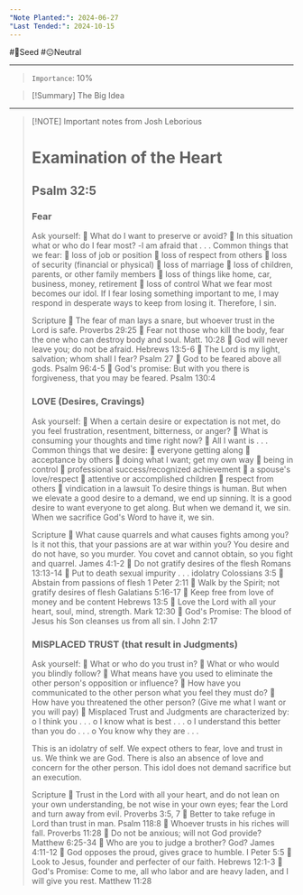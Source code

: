 ```yaml
---
"Note Planted:": 2024-06-27
"Last Tended:": 2024-10-15
---
```

#🌱Seed  #😐Neutral 
****
> `Importance`: 10%
 
>[!Summary] The Big Idea
>

****

> [!NOTE] Important notes from Josh Leborious
> # Examination of the Heart
> ## Psalm 32:5
> 
> ### Fear
> Ask yourself:
>  What do I want to preserve or avoid?
>  In this situation what or who do I fear most? -l am afraid that . . .
> Common things that we fear:
>  loss of job or position
>  loss of respect from others
>  loss of security (financial or physical)
>  loss of marriage
>  loss of children, parents, or other family members
>  loss of things like home, car, business, money, retirement
>  loss of control
> What we fear most becomes our idol. If I fear losing something important to me, I may respond in desperate ways to keep from losing it. Therefore, I sin.
> 
> Scripture
>  The fear of man lays a snare, but whoever trust in the Lord is safe. Proverbs 29:25
>  Fear not those who kill the body, fear the one who can destroy body and soul. Matt. 10:28
>  God will never leave you; do not be afraid. Hebrews 13:5-6
>  The Lord is my light, salvation; whom shall I fear? Psalm 27
>  God to be feared above all gods. Psalm 96:4-5
>  God&#39;s promise: But with you there is forgiveness, that you may be feared. Psalm 130:4
> 
> ### LOVE (Desires, Cravings)
> Ask yourself:
>  When a certain desire or expectation is not met, do you feel frustration, resentment, bitterness,
> or anger?
>  What is consuming your thoughts and time right now?
>  All I want is . . .
> Common things that we desire:
>  everyone getting along
>  acceptance by others
>  doing what I want; get my own way
>  being in control
>  professional success/recognized achievement
>  a spouse&#39;s love/respect
>  attentive or accomplished children
>  respect from others
>  vindication in a lawsuit
> To desire things is human. But when we elevate a good desire to a demand, we end up sinning. It is a good desire to want everyone to get along. But when we demand it, we sin. When we sacrifice God&#39;s Word to have it, we sin.
> 
> Scripture
>  What cause quarrels and what causes fights among you? Is it not this, that your passions are
> at war within you? You desire and do not have, so you murder. You covet and cannot obtain,
> so you fight and quarrel. James 4:1-2
>  Do not gratify desires of the flesh Romans 13:13-14
>  Put to death sexual impurity . . . idolatry Colossians 3:5
>  Abstain from passions of flesh 1 Peter 2:11
>  Walk by the Spirit; not gratify desires of flesh Galatians 5:16-17
>  Keep free from love of money and be content Hebrews 13:5
>  Love the Lord with all your heart, soul, mind, strength. Mark 12:30
>  God&#39;s Promise: The blood of Jesus his Son cleanses us from all sin. I John 2:17
> 
> ### MISPLACED TRUST (that result in Judgments)
> Ask yourself:
>  What or who do you trust in?
>  What or who would you blindly follow?
>  What means have you used to eliminate the other person&#39;s opposition or influence?
>  How have you communicated to the other person what you feel they must do?
>  How have you threatened the other person? (Give me what I want or you will pay)
>  Misplaced Trust and Judgments are characterized by:
> o I think you . . .
> o I know what is best . . .
> o I understand this better than you do . . .
> o You know why they are . . .
> 
> This is an idolatry of self. We expect others to fear, love and trust in us. We think we are God. There is also an absence of love and concern for the other person. This idol does not demand sacrifice but an execution.
> 
> Scripture
>  Trust in the Lord with all your heart, and do not lean on your own understanding, be not wise in
> your own eyes; fear the Lord and turn away from evil. Proverbs 3:5, 7
>  Better to take refuge in Lord than trust in man. Psalm 118:8
>  Whoever trusts in his riches will fall. Proverbs 11:28
>  Do not be anxious; will not God provide? Matthew 6:25-34
>  Who are you to judge a brother? God? James 4:11-12
>  God opposes the proud, gives grace to humble. I Peter 5:5
>  Look to Jesus, founder and perfecter of our faith. Hebrews 12:1-3
>  God&#39;s Promise: Come to me, all who labor and are heavy laden, and I will give you rest.
> Matthew 11:28
